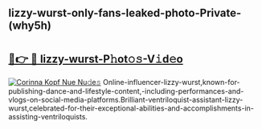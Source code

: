 ## lizzy-wurst-only-fans​-leaked-photo​-Private-(why5h)


# <h2><a href="https://mediaupload.pro?title=lizzy-wurst&ref=git">🔗👉 🔴 lizzy-wurst-P𝚑ot𝚘𝚜-V𝚒d𝚎o</a></h2>

[![Corinna Kopf Nue Nu𝚍e𝚜](https://i.imgur.com/0qMVB7G.gif)](https://mediaupload.pro?title=lizzy-wurst&ref=git)
Online-influencer-lizzy-wurst,known-for-publishing-dance-and-lifestyle-content,-including-performances-and-vlogs-on-social-media-platforms.Brilliant-ventriloquist-assistant-lizzy-wurst,celebrated-for-their-exceptional-abilities-and-accomplishments-in-assisting-ventriloquists.  